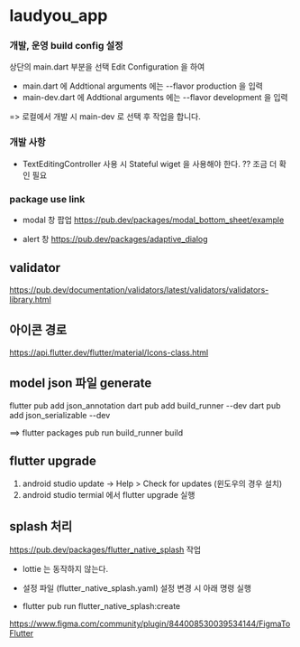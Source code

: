 # laudyou_app

### 개발, 운영 build config 설정
상단의 main.dart 부분을 선택 Edit Configuration 을 하여
 - main.dart 에   Addtional arguments 에는 --flavor production 을 입력
 - main-dev.dart 에 Addtional arguments 에는 --flavor development 을 입력

=> 로컬에서 개발 시 main-dev 로 선택 후 작업을 합니다.
   

### 개발 사항 
 - TextEditingController 사용 시 Stateful wiget 을 사용해야 한다. ?? 조금 더 확인 필요



### package use link
 - modal 창 팝업
https://pub.dev/packages/modal_bottom_sheet/example

- alert 창
https://pub.dev/packages/adaptive_dialog

## validator
https://pub.dev/documentation/validators/latest/validators/validators-library.html

## 아이콘 경로 
https://api.flutter.dev/flutter/material/Icons-class.html


## model json 파일 generate
flutter pub add json_annotation
dart pub add build_runner --dev
dart pub add json_serializable --dev

==> flutter packages pub run build_runner build


## flutter upgrade 
1. android studio update -> Help > Check for updates (윈도우의 경우 설치)
2. android studio termial 에서 flutter upgrade 실행


## splash 처리
https://pub.dev/packages/flutter_native_splash 작업 
 - lottie 는 동작하지 않는다.
   
 - 설정 파일 (flutter_native_splash.yaml)
   설정 변경 시 아래 명령 실행
 - flutter pub run flutter_native_splash:create


https://www.figma.com/community/plugin/844008530039534144/FigmaToFlutter